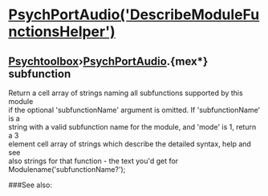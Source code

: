 # [PsychPortAudio('DescribeModuleFunctionsHelper')](PsychPortAudio-DescribeModuleFunctionsHelper) 
## [Psychtoolbox](Pyschtoolbox)&#8250;[PsychPortAudio](PsychPortAudio).{mex*} subfunction


Return a cell array of strings naming all subfunctions supported by this module  
if the optional 'subfunctionName' argument is omitted. If 'subfunctionName' is a  
string with a valid subfunction name for the module, and 'mode' is 1, return a 3  
element cell array of strings which describe the detailed syntax, help and see  
also strings for that function - the text you'd get for  
Modulename('subfunctionName?');   


###See also:

